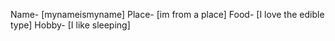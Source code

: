 
Name-   [mynameismyname] 
Place-  [im from a place]
Food-   [I love the edible type]
Hobby-  [I like sleeping]
